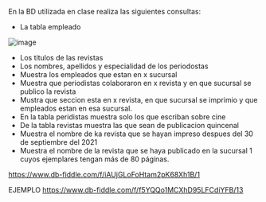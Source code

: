 En la BD utilizada en clase realiza las siguientes consultas:

* La tabla empleado

![image](https://user-images.githubusercontent.com/90996552/170727050-a2fd6ef8-2614-4f2b-a5eb-509f7acb457c.png)


* Los titulos de las revistas
* Los nombres, apellidos y especialidad de los periodostas
* Muestra los empleados que estan en x sucursal
* Muestra que periodistas colaboraron en x revista y en que sucursal se publico la revista
* Mustra que seccion esta en x revista, en que sucursal se imprimio y que empleados estan en esa sucursal.
* En la tabla peridistas muestra solo los que escriban sobre cine
* De la tabla revistas muestra las que sean de publicacion quincenal
* Muestra el nombre de ka revista que se hayan impreso despues del 30 de septiembre del 2021
* Muestra el nombre de la revista que se haya publicado en la sucursal 1 cuyos ejemplares tengan más de 80 páginas.

https://www.db-fiddle.com/f/iAUjGLoFoHtam2pK68Xh1B/1

EJEMPLO
https://www.db-fiddle.com/f/f5YQQo1MCXhD95LFCdiYFB/13
